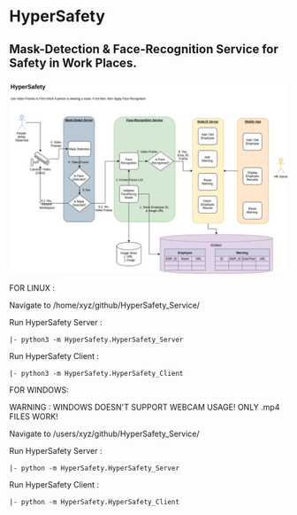 # HyperSafety
## Mask-Detection & Face-Recognition Service for Safety in Work Places.

<img src = "Documentation_Images/HyperSafety.png" >

FOR LINUX :


Navigate to /home/xyz/github/HyperSafety_Service/


Run HyperSafety Server :

    |- python3 -m HyperSafety.HyperSafety_Server



Run HyperSafety Client :

    |- python3 -m HyperSafety.HyperSafety_Client




FOR WINDOWS:

WARNING : WINDOWS DOESN'T SUPPORT WEBCAM USAGE! ONLY .mp4 FILES WORK!


Navigate to /users/xyz/github/HyperSafety_Service/


Run HyperSafety Server :

    |- python -m HyperSafety.HyperSafety_Server


Run HyperSafety Client :

    |- python -m HyperSafety.HyperSafety_Client